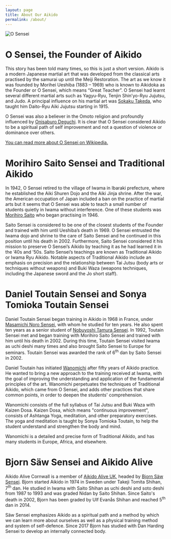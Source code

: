 ```yaml
---
layout: page
title: About Our Aikido
permalink: /about/
---
```


![O Sensei](../assets/OSensei.jpg)

# O Sensei, the Founder of Aikido

This story has been told many times, so this is just a short version. Aikido is a modern Japanese martial art that was developed from the classical arts practised by the samurai up until the Meiji Restoration. The art as we know it was founded by Morihei Ueshiba (1883 – 1969) who is known to Aikidoka as the Founder or O Sensei, which means “Great Teacher”. O Sensei had learnt several different martial arts such as Yagyu-Ryu, Tenjin Shin’yo-Ryu Jujutsu, and Judo. A principal  influence on his martial art was <a href="https://en.wikipedia.org/wiki/Takeda_S%C5%8Dkaku" target="ext">Sokaku Takeda</a>, who taught him Daito-Ryu Aiki Jujutsu starting in 1915.

O Sensei was also a believer in the Omoto religion and profoundly influenced by <a href="https://en.wikipedia.org/wiki/Onisaburo_Deguchi" target="ext">Onisaburo Deguchi</a>. It is clear that O Sensei considered Aikido to be a spiritual path of self improvement and not a question of violence or dominance over others.

<a href="https://en.wikipedia.org/wiki/Morihei_Ueshiba" target="ext">You can read more about O Sensei on Wikipedia.</a>

# Morihiro Saito Sensei and Traditional Aikido

In 1942, O Sensei retired to the village of Iwama in Ibaraki prefecture, where he established the Aiki Shuren Dojo and the Aiki Jinja shrine. After the war, the American occupation of Japan included a ban on the practice of martial arts but it seems that O Sensei was able to teach a small number of students quietly in Iwama without interference. One of these students was <a href="https://en.wikipedia.org/wiki/Morihiro_Saito" target="ext">Morihiro Saito</a> who began practising in 1946.

Saito Sensei is considered to be one of the closest students of the Founder and trained with him until Ueshiba’s death in 1969. O Sensei entrusted the Iwama dojo and shrine to the care of Saito Sensei and he continued in this position until his death in 2002. Furthermore, Saito Sensei considered it his mission to preserve O Sensei’s Aikido by teaching it as he had learned it in the ’40s and ’50s. Saito Sensei’s teachings are known as Traditional Aikido or Iwama Ryu Aikido. Notable aspects of Traditional Aikido include an emphasis on precision and the relationship between Tai Jutsu (body arts or techniques without weapons) and Buki Waza (weapons techniques, including the Japanese sword and the Jo short staff).

# Daniel Toutain Sensei and Sonya Tomioka Toutain Sensei

Daniel Toutain Sensei began training in Aikido in 1968 in France, under <a href="https://en.wikipedia.org/wiki/Masamichi_Noro" target="ext">Masamichi Noro Sensei</a>, with whom he studied for ten years. He also spent ten years as a senior student of <a href="https://en.wikipedia.org/wiki/Nobuyoshi_Tamura" target="ext">Nobuyoshi Tamura Sensei</a>. In 1992, Toutain Sensei met and began training with Morihiro Saito Sensei and trained with him until his death in 2002. During this time, Toutain Sensei visited Iwama as uchi deshi many times and also brought Saito Sensei to Europe for seminars. Toutain Sensei was awarded the rank of 6<sup>th</sup> dan by Saito Sensei in 2002.

Daniel Toutain has initiated <a href="http://www.wanomichi.net/" target="ext">Wanomichi</a> after fifty years of Aikido practice. He wanted to bring a new approach to the training received at Iwama, with the goal of improving the understanding and application of the fundamental principles of the art. Wanomichi perpetuates the techniques of Traditional Aikido, which came from O Sensei, and adds other practices that share common points, in order to deepen the students' comprehension. 

Wanomichi consists of the full syllabus of Tai Jutsu and Buki Waza with Kaizen Dosa. Kaizen Dosa, which means "continuous improvement", consists of Ashtanga Yoga, meditation, and other preparatory exercises. The yoga and meditation is taught by Sonya Tomioka Toutain, to help the student understand and strengthen the body and mind. 

Wanomichi is a detailed and precise form of Traditional Aikido, and has many students in Europe, Africa, and elsewhere.

# Bjorn S&#0228;w Sensei and Aikido Alive

Aikido Alive Cornwall is a member of [Aikido Alive UK](http://aikidoalive.co.uk), headed by [Bjorn S&#0228;w Sensei](http://aikidoalive.co.uk/bjorn-saw). Bjorn started Aikido in 1974 in Sweden under Takeji Tomita Shihan, 7<sup>th</sup> dan. He studied in Iwama with Saito Shihan as uchi deshi and soto deshi from 1987 to 1993 and was graded Nidan by Saito Shihan. Since Saito's death in 2002, Bjorn has been graded by Ulf Evan&#0229;s Shihan and reached 5<sup>th</sup> dan in 2014. 

S&#0228;w Sensei emphasizes Aikido as a spiritual path and a method by which we can learn more about ourselves as well as a physical training method and system of self-defence. Since 2017 Bjorn has studied with Dan Harding Sensei to develop an internally connected body.

